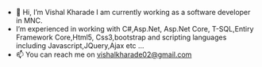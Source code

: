 - 👋 Hi, I’m Vishal Kharade I am currently working as a software developer in MNC.
- I’m experienced in working with C#,Asp.Net, Asp.Net Core, T-SQL,Entiry Framework Core,Html5, Css3,bootstrap and scripting languages including Javascript,JQuery,Ajax etc ...
- 📫 You can reach me on vishalkharade02@gmail.com 

<!---
vkdeveloper07/vkdeveloper07 is a ✨ special ✨ repository because its `README.md` (this file) appears on your GitHub profile.
You can click the Preview link to take a look at your changes.
--->
